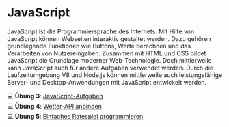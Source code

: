 # JavaScript

JavaScript ist die Programmiersprache des Internets. Mit Hilfe von JavaScript können Webseiten interaktiv gestaltet werden. Dazu gehören grundlegende Funktionen wie Buttons, Werte berechnen und das Verarbeiten von Nutzereingaben. Zusammen mit HTML und CSS bildet JavaScript die Grundlage moderner Web-Technologie. Doch mittlerweile kann JavaScript auch für andere Aufgaben verwendet werden. Durch die Laufzeitumgebung V8 und Node.js können mittlerweile auch leistungsfähige Server- und Desktop-Anwendungen mit JavaScript entwickelt werden.

💻 **Übung 3**: [JavaScript-Aufgaben](./challenges/3-javascript.md)  
💻 **Übung 4**: [Wetter-API anbinden](./challenges/4-api.md)  
💻 **Übung 5**: [Einfaches Ratespiel programmieren](./challenges/5-game.md)
